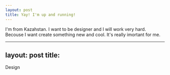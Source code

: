 ```yaml
---
layout: post
title: Yay! I'm up and running!
---
```

I'm from Kazahstan. I want to be designer and I will work very hard. Becouse I want create something new and cool. It's really imortant for me. 

---
layout: post
title: 
---
Design



